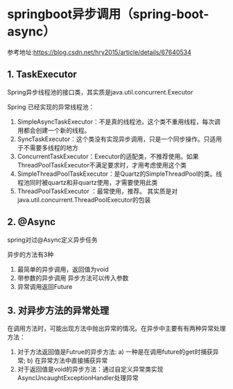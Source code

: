 # springboot异步调用（spring-boot-async）
参考地址:https://blog.csdn.net/hry2015/article/details/67640534

## 1. TaskExecutor
Spring异步线程池的接口类，其实质是java.util.concurrent.Executor

Spring 已经实现的异常线程池：
1. SimpleAsyncTaskExecutor：不是真的线程池，这个类不重用线程，每次调用都会创建一个新的线程。
2. SyncTaskExecutor：这个类没有实现异步调用，只是一个同步操作。只适用于不需要多线程的地方
3. ConcurrentTaskExecutor：Executor的适配类，不推荐使用。如果ThreadPoolTaskExecutor不满足要求时，才用考虑使用这个类
4. SimpleThreadPoolTaskExecutor：是Quartz的SimpleThreadPool的类。线程池同时被quartz和非quartz使用，才需要使用此类
5. ThreadPoolTaskExecutor ：最常使用，推荐。 其实质是对java.util.concurrent.ThreadPoolExecutor的包装
## 2. @Async
spring对过@Async定义异步任务

异步的方法有3种
1. 最简单的异步调用，返回值为void
2. 带参数的异步调用 异步方法可以传入参数
3. 异常调用返回Future

## 3. 对异步方法的异常处理
在调用方法时，可能出现方法中抛出异常的情况。在异步中主要有有两种异常处理方法：
1. 对于方法返回值是Futrue的异步方法: 
    a) 一种是在调用future的get时捕获异常; 
    b) 在异常方法中直接捕获异常
2. 对于返回值是void的异步方法：通过自定义异常类实现AsyncUncaughtExceptionHandler处理异常
